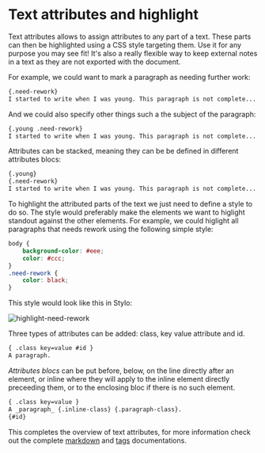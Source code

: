 # Text attributes and highlight 

Text attributes allows to assign attributes to any part of a text. These parts can then be highlighted using a CSS style targeting them. Use it for any purpose you may see fit! It's also a really flexible way to keep external notes in a text as they are not exported with the document. 

For example, we could want to mark a paragraph as needing further work: 

```markdown
{.need-rework}
I started to write when I was young. This paragraph is not complete...  
```

And we could also specify other things such a the subject of the paragraph:

```markdown 
{.young .need-rework} 
I started to write when I was young. This paragraph is not complete... 
```

Attributes can be stacked, meaning they can be be defined in different attributes blocs:  

```markdown
{.young} 
{.need-rework}
I started to write when I was young. This paragraph is not complete... 
```

To highlight the attributed parts of the text we just need to define a style to do so. The style would preferably make the elements we want to higlight standout against the other elements. For example, we could higlight all paragraphs that needs rework using the following simple style: 

```css
body {
	background-color: #eee;
	color: #ccc;
}
.need-rework {
	color: black;
}
```
 
This style would look like this in Stylo: 

![highlight-need-rework](./need-rework.jpg)


Three types of attributes can be added: class, key value attribute and id. 

```markdown
{ .class key=value #id }
A paragraph.
```

_Attributes blocs_ can be put before, below, on the line directly after an element, or inline where they will apply to the inline element directly preceeding them, or to the enclosing bloc if there is no such element. 

```markdown
{ .class key=value }
A _paragraph_ {.inline-class} {.paragraph-class}.
{#id}
```
 
This completes the overview of text attributes, for more information check out the complete [markdown](../markdown/#mdAttributes) and [tags](#tagsTools) documentations.



